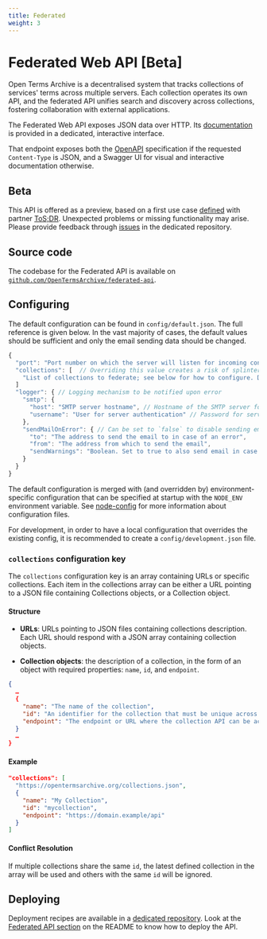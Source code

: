 ```yaml
---
title: Federated
weight: 3
---
```


# Federated Web API [Beta]

Open Terms Archive is a decentralised system that tracks collections of services' terms across multiple servers. Each collection operates its own API, and the federated API unifies search and discovery across collections, fostering collaboration with external applications.

The Federated Web API exposes JSON data over HTTP. Its [documentation](http://51.89.136.45/v1/docs/) is provided in a dedicated, interactive interface.

That endpoint exposes both the [OpenAPI](https://swagger.io/specification/) specification if the requested `Content-Type` is JSON, and a Swagger UI for visual and interactive documentation otherwise.

## Beta

This API is offered as a preview, based on a first use case [defined](https://github.com/OpenTermsArchive/engine/issues/1016) with partner [ToS;DR](https://tosdr.org). Unexpected problems or missing functionality may arise. Please provide feedback through [issues](https://github.com/OpenTermsArchive/federated-api/issues) in the dedicated repository.

## Source code

The codebase for the Federated API is available on [`github.com/OpenTermsArchive/federated-api`](https://github.com/OpenTermsArchive/federated-api).

## Configuring

The default configuration can be found in `config/default.json`. The full reference is given below. In the vast majority of cases, the default values should be sufficient and only the email sending data should be changed.

```js
{
  "port": "Port number on which the server will listen for incoming connections. Default: 3333",
  "collections": [  // Overriding this value creates a risk of splintering the federation, make sure to fully understand what happens when changing this value
    "List of collections to federate; see below for how to configure. Default: https://opentermsarchive.org/collections.json"
  ]
  "logger": { // Logging mechanism to be notified upon error
    "smtp": {
      "host": "SMTP server hostname", // Hostname of the SMTP server for sending emails
      "username": "User for server authentication" // Password for server authentication is defined in environment variables, see the “Environment variables” section below
    },
    "sendMailOnError": { // Can be set to `false` to disable sending email on error
      "to": "The address to send the email to in case of an error",
      "from": "The address from which to send the email",
      "sendWarnings": "Boolean. Set to true to also send email in case of warning. Default: false",
    }
  }
}
```

The default configuration is merged with (and overridden by) environment-specific configuration that can be specified at startup with the `NODE_ENV` environment variable. See [node-config](https://github.com/node-config/node-config) for more information about configuration files.

For development, in order to have a local configuration that overrides the existing config, it is recommended to create a `config/development.json` file.

### `collections` configuration key

The `collections` configuration key is an array containing URLs or specific collections. Each item in the collections array can be either a URL pointing to a JSON file containing Collections objects, or a Collection object.

#### Structure

- **URLs**: URLs pointing to JSON files containing collections description. Each URL should respond with a JSON array containing collection objects.

- **Collection objects**: the description of a collection, in the form of an object with required properties: `name`, `id`, and `endpoint`.

```json
{
  …
  {
    "name": "The name of the collection",
    "id": "An identifier for the collection that must be unique across the whole federation",
    "endpoint": "The endpoint or URL where the collection API can be accessed"
  }
  …
}
```

#### Example

```json
"collections": [
  "https://opentermsarchive.org/collections.json",
  {
    "name": "My Collection",
    "id": "mycollection",
    "endpoint": "https://domain.example/api"
  }
]
```

#### Conflict Resolution

If multiple collections share the same `id`, the latest defined collection in the array will be used and others with the same `id` will be ignored.

## Deploying

Deployment recipes are available in a [dedicated repository](https://github.com/OpenTermsArchive/deployment). Look at the [Federated API section](https://github.com/OpenTermsArchive/deployment#federated-api-application) on the README to know how to deploy the API.

